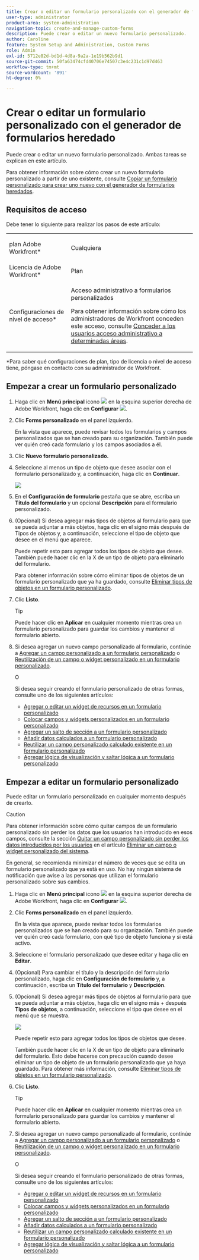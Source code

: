 ```yaml
---
title: Crear o editar un formulario personalizado con el generador de formularios heredado
user-type: administrator
product-area: system-administration
navigation-topic: create-and-manage-custom-forms
description: Puede crear o editar un nuevo formulario personalizado.
author: Caroline
feature: System Setup and Administration, Custom Forms
role: Admin
exl-id: 5712e82d-bd1d-4d8a-9a2a-1e19b562b9d1
source-git-commit: 50fa63474cfd40706e74507c3e4c231c1d97d463
workflow-type: tm+mt
source-wordcount: '891'
ht-degree: 0%

---
```


# Crear o editar un formulario personalizado con el generador de formularios heredado

Puede crear o editar un nuevo formulario personalizado. Ambas tareas se explican en este artículo.

Para obtener información sobre cómo crear un nuevo formulario personalizado a partir de uno existente, consulte [Copiar un formulario personalizado para crear uno nuevo con el generador de formularios heredados](../../../administration-and-setup/customize-workfront/create-manage-custom-forms/copy-custom-form-to-create-a-new-one.md).

## Requisitos de acceso

Debe tener lo siguiente para realizar los pasos de este artículo:

<table style="table-layout:auto"> 
 <col> 
 <col> 
 <tbody> 
  <tr data-mc-conditions=""> 
   <td role="rowheader"> <p>plan Adobe Workfront*</p> </td> 
   <td>Cualquiera</td> 
  </tr> 
  <tr> 
   <td role="rowheader">Licencia de Adobe Workfront*</td> 
   <td>Plan</td> 
  </tr> 
  <tr data-mc-conditions=""> 
   <td role="rowheader">Configuraciones de nivel de acceso*</td> 
   <td> <p>Acceso administrativo a formularios personalizados</p> <p>Para obtener información sobre cómo los administradores de Workfront conceden este acceso, consulte <a href="../../../administration-and-setup/add-users/configure-and-grant-access/grant-users-admin-access-certain-areas.md" class="MCXref xref">Conceder a los usuarios acceso administrativo a determinadas áreas</a>.</p> </td> 
  </tr>  
 </tbody> 
</table>

&#42;Para saber qué configuraciones de plan, tipo de licencia o nivel de acceso tiene, póngase en contacto con su administrador de Workfront.

## Empezar a crear un formulario personalizado

1. Haga clic en **Menú principal** icono ![](assets/main-menu-icon.png) en la esquina superior derecha de Adobe Workfront, haga clic en **Configurar** ![](assets/gear-icon-settings.png).

1. Clic **Forms personalizado** en el panel izquierdo.

   En la vista que aparece, puede revisar todos los formularios y campos personalizados que se han creado para su organización. También puede ver quién creó cada formulario y los campos asociados a él.

1. Clic **Nuevo formulario personalizado.**
1. Seleccione al menos un tipo de objeto que desee asociar con el formulario personalizado y, a continuación, haga clic en **Continuar**.

   ![](assets/choose-object-type.jpg)

1. En el **Configuración de formulario** pestaña que se abre, escriba un **Título del formulario** y un opcional **Descripción** para el formulario personalizado.

1. (Opcional) Si desea agregar más tipos de objetos al formulario para que se pueda adjuntar a más objetos, haga clic en el signo más después de Tipos de objetos y, a continuación, seleccione el tipo de objeto que desee en el menú que aparece.

   Puede repetir esto para agregar todos los tipos de objeto que desee. También puede hacer clic en la X de un tipo de objeto para eliminarlo del formulario.

   Para obtener información sobre cómo eliminar tipos de objetos de un formulario personalizado que ya ha guardado, consulte [Eliminar tipos de objetos en un formulario personalizado](../../../administration-and-setup/customize-workfront/create-manage-custom-forms/delete-object-type-on-a-custom-form.md).

1. Clic **Listo**.

   >[!TIP]
   >
   >Puede hacer clic en **Aplicar** en cualquier momento mientras crea un formulario personalizado para guardar los cambios y mantener el formulario abierto.

1. Si desea agregar un nuevo campo personalizado al formulario, continúe a [Agregar un campo personalizado a un formulario personalizado](../../../administration-and-setup/customize-workfront/create-manage-custom-forms/add-a-custom-field-to-a-custom-form.md) o [Reutilización de un campo o widget personalizado en un formulario personalizado](../../../administration-and-setup/customize-workfront/create-manage-custom-forms/reuse-an-existing-field.md).

   O

   Si desea seguir creando el formulario personalizado de otras formas, consulte uno de los siguientes artículos:

   * [Agregar o editar un widget de recursos en un formulario personalizado](../../../administration-and-setup/customize-workfront/create-manage-custom-forms/add-widget-or-edit-its-properties-in-a-custom-form.md)
   * [Colocar campos y widgets personalizados en un formulario personalizado](../../../administration-and-setup/customize-workfront/create-manage-custom-forms/position-fields-in-a-custom-form.md)
   * [Agregar un salto de sección a un formulario personalizado](../../../administration-and-setup/customize-workfront/create-manage-custom-forms/add-a-section-break-to-a-custom-form.md)
   * [Añadir datos calculados a un formulario personalizado](../../../administration-and-setup/customize-workfront/create-manage-custom-forms/add-calculated-data-to-custom-form.md)
   * [Reutilizar un campo personalizado calculado existente en un formulario personalizado](../../../administration-and-setup/customize-workfront/create-manage-custom-forms/use-existing-calc-field-new-custom-form.md)
   * [Agregar lógica de visualización y saltar lógica a un formulario personalizado](../../../administration-and-setup/customize-workfront/create-manage-custom-forms/display-or-skip-logic-custom-form.md)

## Empezar a editar un formulario personalizado

Puede editar un formulario personalizado en cualquier momento después de crearlo.

>[!CAUTION]
>
>Para obtener información sobre cómo quitar campos de un formulario personalizado sin perder los datos que los usuarios han introducido en esos campos, consulte la sección [Quitar un campo personalizado sin perder los datos introducidos por los usuarios](../../../administration-and-setup/customize-workfront/create-manage-custom-forms/delete-a-custom-field.md#remove) en el artículo [Eliminar un campo o widget personalizado del sistema](../../../administration-and-setup/customize-workfront/create-manage-custom-forms/delete-a-custom-field.md).
>
>En general, se recomienda minimizar el número de veces que se edita un formulario personalizado que ya está en uso. No hay ningún sistema de notificación que avise a las personas que utilizan el formulario personalizado sobre sus cambios.

1. Haga clic en **Menú principal** icono ![](assets/main-menu-icon.png) en la esquina superior derecha de Adobe Workfront, haga clic en **Configurar** ![](assets/gear-icon-settings.png).

1. Clic **Forms personalizado** en el panel izquierdo.

   En la vista que aparece, puede revisar todos los formularios personalizados que se han creado para su organización. También puede ver quién creó cada formulario, con qué tipo de objeto funciona y si está activo.

1. Seleccione el formulario personalizado que desee editar y haga clic en **Editar**.
1. (Opcional) Para cambiar el título y la descripción del formulario personalizado, haga clic en **Configuración de formulario** y, a continuación, escriba un **Título del formulario** y **Descripción**.

1. (Opcional) Si desea agregar más tipos de objetos al formulario para que se pueda adjuntar a más objetos, haga clic en el signo más + después **Tipos de objetos**, a continuación, seleccione el tipo que desee en el menú que se muestra.

   ![](assets/add-object-type-existing-form.png)

   Puede repetir esto para agregar todos los tipos de objetos que desee.

   También puede hacer clic en la X de un tipo de objeto para eliminarlo del formulario. Esto debe hacerse con precaución cuando desee eliminar un tipo de objeto de un formulario personalizado que ya haya guardado. Para obtener más información, consulte [Eliminar tipos de objetos en un formulario personalizado](../../../administration-and-setup/customize-workfront/create-manage-custom-forms/delete-object-type-on-a-custom-form.md).

1. Clic **Listo**.

   >[!TIP]
   >
   >Puede hacer clic en **Aplicar** en cualquier momento mientras crea un formulario personalizado para guardar los cambios y mantener el formulario abierto.

1. Si desea agregar un nuevo campo personalizado al formulario, continúe a [Agregar un campo personalizado a un formulario personalizado](../../../administration-and-setup/customize-workfront/create-manage-custom-forms/add-a-custom-field-to-a-custom-form.md) o [Reutilización de un campo o widget personalizado en un formulario personalizado](../../../administration-and-setup/customize-workfront/create-manage-custom-forms/reuse-an-existing-field.md).

   O

   Si desea seguir creando el formulario personalizado de otras formas, consulte uno de los siguientes artículos:

   * [Agregar o editar un widget de recursos en un formulario personalizado](../../../administration-and-setup/customize-workfront/create-manage-custom-forms/add-widget-or-edit-its-properties-in-a-custom-form.md)
   * [Colocar campos y widgets personalizados en un formulario personalizado](../../../administration-and-setup/customize-workfront/create-manage-custom-forms/position-fields-in-a-custom-form.md)
   * [Agregar un salto de sección a un formulario personalizado](../../../administration-and-setup/customize-workfront/create-manage-custom-forms/add-a-section-break-to-a-custom-form.md)
   * [Añadir datos calculados a un formulario personalizado](../../../administration-and-setup/customize-workfront/create-manage-custom-forms/add-calculated-data-to-custom-form.md)
   * [Reutilizar un campo personalizado calculado existente en un formulario personalizado](../../../administration-and-setup/customize-workfront/create-manage-custom-forms/use-existing-calc-field-new-custom-form.md)
   * [Agregar lógica de visualización y saltar lógica a un formulario personalizado](../../../administration-and-setup/customize-workfront/create-manage-custom-forms/display-or-skip-logic-custom-form.md)
